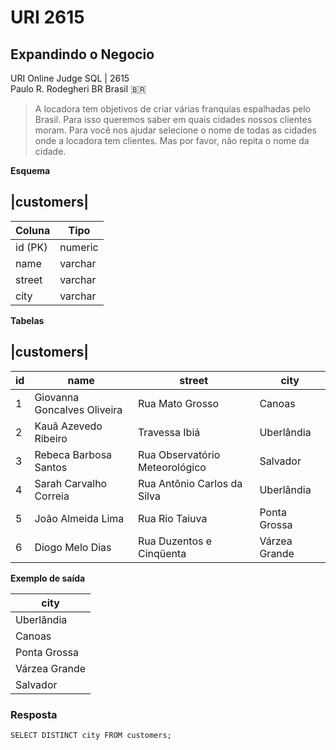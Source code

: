 # URI 2615

## Expandindo o Negocio

URI Online Judge SQL | 2615  
Paulo R. Rodegheri BR Brasil :brazil:

>A locadora tem objetivos de criar várias franquias espalhadas pelo Brasil. Para isso queremos saber em quais cidades nossos clientes moram.
Para você nos ajudar selecione o nome de todas as cidades onde a locadora tem clientes. Mas por favor, não repita o nome da cidade.  

**Esquema**

|customers|
-------

| Coluna  | Tipo    |
| ------- | ------- |
| id (PK) | numeric |
| name    | varchar |
| street  | varchar |
| city    | varchar |

**Tabelas**

|customers|
------

| id  | name                        | street                         | city          |
| --- | --------------------------- | ------------------------------ | ------------- |
| 1   | Giovanna Goncalves Oliveira | Rua Mato Grosso                | Canoas        |
| 2   | Kauã Azevedo Ribeiro        | Travessa Ibiá                  | Uberlândia    |
| 3   | Rebeca Barbosa Santos       | Rua Observatório Meteorológico | Salvador      |
| 4   | Sarah Carvalho Correia      | Rua Antônio Carlos da Silva    | Uberlândia    |
| 5   | João Almeida Lima           | Rua Rio Taiuva                 | Ponta Grossa  |
| 6   | Diogo Melo Dias             | Rua Duzentos e Cinqüenta       | Várzea Grande |

**Exemplo de saída**  

| city          |
| ------------- |
| Uberlândia    |
| Canoas        |
| Ponta Grossa  |
| Várzea Grande |
| Salvador      |

### Resposta

```"
SELECT DISTINCT city FROM customers;
```
